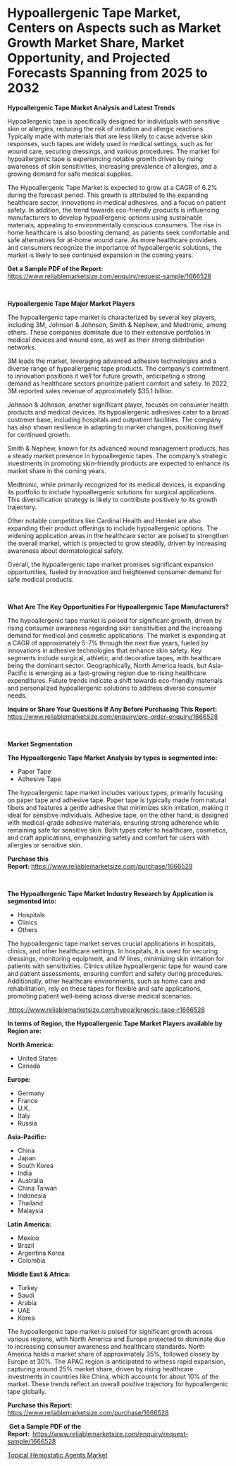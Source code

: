 <p><h1>Hypoallergenic Tape Market, Centers on Aspects such as Market Growth Market Share, Market Opportunity, and Projected Forecasts Spanning from 2025 to 2032</h1></p><p><strong>Hypoallergenic Tape Market Analysis and Latest Trends</strong></p>
<p><p>Hypoallergenic tape is specifically designed for individuals with sensitive skin or allergies, reducing the risk of irritation and allergic reactions. Typically made with materials that are less likely to cause adverse skin responses, such tapes are widely used in medical settings, such as for wound care, securing dressings, and various procedures. The market for hypoallergenic tape is experiencing notable growth driven by rising awareness of skin sensitivities, increasing prevalence of allergies, and a growing demand for safe medical supplies.</p><p>The Hypoallergenic Tape Market is expected to grow at a CAGR of 6.2% during the forecast period. This growth is attributed to the expanding healthcare sector, innovations in medical adhesives, and a focus on patient safety. In addition, the trend towards eco-friendly products is influencing manufacturers to develop hypoallergenic options using sustainable materials, appealing to environmentally conscious consumers. The rise in home healthcare is also boosting demand, as patients seek comfortable and safe alternatives for at-home wound care. As more healthcare providers and consumers recognize the importance of hypoallergenic solutions, the market is likely to see continued expansion in the coming years.</p></p>
<p><strong>Get a Sample PDF of the Report:&nbsp;</strong> <a href="https://www.reliablemarketsize.com/enquiry/request-sample/1666528?utm_campaign=3176&utm_medium=2&utm_source=Github&utm_content=ia&utm_term=06032025&utm_id=hypoallergenic-tape">https://www.reliablemarketsize.com/enquiry/request-sample/1666528</a></p>
<p>&nbsp;</p>
<p><strong>Hypoallergenic Tape Major Market Players</strong></p>
<p><p>The hypoallergenic tape market is characterized by several key players, including 3M, Johnson & Johnson, Smith & Nephew, and Medtronic, among others. These companies dominate due to their extensive portfolios in medical devices and wound care, as well as their strong distribution networks.</p><p>3M leads the market, leveraging advanced adhesive technologies and a diverse range of hypoallergenic tape products. The company's commitment to innovation positions it well for future growth, anticipating a strong demand as healthcare sectors prioritize patient comfort and safety. In 2022, 3M reported sales revenue of approximately $35.1 billion.</p><p>Johnson & Johnson, another significant player, focuses on consumer health products and medical devices. Its hypoallergenic adhesives cater to a broad customer base, including hospitals and outpatient facilities. The company has also shown resilience in adapting to market changes, positioning itself for continued growth.</p><p>Smith & Nephew, known for its advanced wound management products, has a steady market presence in hypoallergenic tapes. The company’s strategic investments in promoting skin-friendly products are expected to enhance its market share in the coming years.</p><p>Medtronic, while primarily recognized for its medical devices, is expanding its portfolio to include hypoallergenic solutions for surgical applications. This diversification strategy is likely to contribute positively to its growth trajectory.</p><p>Other notable competitors like Cardinal Health and Henkel are also expanding their product offerings to include hypoallergenic options. The widening application areas in the healthcare sector are poised to strengthen the overall market, which is projected to grow steadily, driven by increasing awareness about dermatological safety.</p><p>Overall, the hypoallergenic tape market promises significant expansion opportunities, fueled by innovation and heightened consumer demand for safe medical products.</p></p>
<p>&nbsp;</p>
<p><strong>What Are The Key Opportunities For Hypoallergenic Tape Manufacturers?</strong></p>
<p><p>The hypoallergenic tape market is poised for significant growth, driven by rising consumer awareness regarding skin sensitivities and the increasing demand for medical and cosmetic applications. The market is expanding at a CAGR of approximately 5-7% through the next five years, fueled by innovations in adhesive technologies that enhance skin safety. Key segments include surgical, athletic, and decorative tapes, with healthcare being the dominant sector. Geographically, North America leads, but Asia-Pacific is emerging as a fast-growing region due to rising healthcare expenditures. Future trends indicate a shift towards eco-friendly materials and personalized hypoallergenic solutions to address diverse consumer needs.</p></p>
<p><strong>Inquire or Share Your Questions If Any Before Purchasing This Report:</strong> <a href="https://www.reliablemarketsize.com/enquiry/pre-order-enquiry/1666528?utm_campaign=3176&utm_medium=2&utm_source=Github&utm_content=ia&utm_term=06032025&utm_id=hypoallergenic-tape">https://www.reliablemarketsize.com/enquiry/pre-order-enquiry/1666528</a></p>
<p>&nbsp;</p>
<p><strong>Market Segmentation</strong></p>
<p><strong>The Hypoallergenic Tape Market Analysis by types is segmented into:</strong></p>
<p><ul><li>Paper Tape</li><li>Adhesive Tape</li></ul></p>
<p><p>The hypoallergenic tape market includes various types, primarily focusing on paper tape and adhesive tape. Paper tape is typically made from natural fibers and features a gentle adhesive that minimizes skin irritation, making it ideal for sensitive individuals. Adhesive tape, on the other hand, is designed with medical-grade adhesive materials, ensuring strong adherence while remaining safe for sensitive skin. Both types cater to healthcare, cosmetics, and craft applications, emphasizing safety and comfort for users with allergies or sensitive skin.</p></p>
<p><strong>Purchase this Report:&nbsp;</strong><a href="https://www.reliablemarketsize.com/purchase/1666528?utm_campaign=3176&utm_medium=2&utm_source=Github&utm_content=ia&utm_term=06032025&utm_id=hypoallergenic-tape">https://www.reliablemarketsize.com/purchase/1666528</a></p>
<p>&nbsp;</p>
<p><strong>The Hypoallergenic Tape Market Industry Research by Application is segmented into:</strong></p>
<p><ul><li>Hospitals</li><li>Clinics</li><li>Others</li></ul></p>
<p><p>The hypoallergenic tape market serves crucial applications in hospitals, clinics, and other healthcare settings. In hospitals, it is used for securing dressings, monitoring equipment, and IV lines, minimizing skin irritation for patients with sensitivities. Clinics utilize hypoallergenic tape for wound care and patient assessments, ensuring comfort and safety during procedures. Additionally, other healthcare environments, such as home care and rehabilitation, rely on these tapes for flexible and safe applications, promoting patient well-being across diverse medical scenarios.</p></p>
<p><a href="https://www.reliablemarketsize.com/hypoallergenic-tape-r1666528?utm_campaign=3176&utm_medium=2&utm_source=Github&utm_content=ia&utm_term=06032025&utm_id=hypoallergenic-tape">&nbsp;https://www.reliablemarketsize.com/hypoallergenic-tape-r1666528</a></p>
<p><strong>In terms of Region, the Hypoallergenic Tape Market Players available by Region are:</strong></p>
<p>
    <p> <strong> North America: </strong>
        <ul>
            <li>United States</li>
            <li>Canada</li>
        </ul>
        </p> 
    <p> <strong> Europe: </strong>
        <ul>
            <li>Germany</li>
            <li>France</li>
            <li>U.K.</li>
            <li>Italy</li>
            <li>Russia</li>
        </ul>
        </p> 
    <p> <strong> Asia-Pacific: </strong>
        <ul>
            <li>China</li>
            <li>Japan</li>
            <li>South Korea</li>
            <li>India</li>
            <li>Australia</li>
            <li>China Taiwan</li>
            <li>Indonesia</li>
            <li>Thailand</li>
            <li>Malaysia</li>
        </ul>
        </p> 
    <p> <strong> Latin America: </strong>
        <ul>
            <li>Mexico</li>
            <li>Brazil</li>
            <li>Argentina Korea</li>
            <li>Colombia</li>
        </ul>
        </p> 
    <p> <strong> Middle East & Africa: </strong>
        <ul>
            <li>Turkey</li>
            <li>Saudi</li>
            <li>Arabia</li>
            <li>UAE</li>
            <li>Korea</li>
        </ul>
    </p>
    </p>
<p><p>The hypoallergenic tape market is poised for significant growth across various regions, with North America and Europe projected to dominate due to increasing consumer awareness and healthcare standards. North America holds a market share of approximately 35%, followed closely by Europe at 30%. The APAC region is anticipated to witness rapid expansion, capturing around 25% market share, driven by rising healthcare investments in countries like China, which accounts for about 10% of the market. These trends reflect an overall positive trajectory for hypoallergenic tape globally.</p></p>
<p><strong>Purchase this Report: </strong><a href="https://www.reliablemarketsize.com/purchase/1666528?utm_campaign=3176&utm_medium=2&utm_source=Github&utm_content=ia&utm_term=06032025&utm_id=hypoallergenic-tape">https://www.reliablemarketsize.com/purchase/1666528</a></p>
<p>&nbsp;<strong>Get a Sample PDF of the Report:&nbsp;&nbsp;</strong><a href="https://www.reliablemarketsize.com/enquiry/request-sample/1666528?utm_campaign=3176&utm_medium=2&utm_source=Github&utm_content=ia&utm_term=06032025&utm_id=hypoallergenic-tape">https://www.reliablemarketsize.com/enquiry/request-sample/1666528</a></p>
<p><strong></strong></p>
<p><p><a href="https://github.com/voigttyagi/Market-Research-Report-List-1/blob/main/topical-hemostatic-agents-market.md?utm_campaign=3176&utm_medium=2&utm_source=Github&utm_content=ia&utm_term=06032025&utm_id=hypoallergenic-tape">Topical Hemostatic Agents Market</a></p></p>